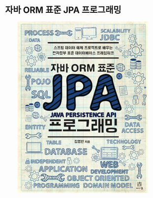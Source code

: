# 자바 ORM 표준 JPA 프로그래밍

<figure><img src="../../.gitbook/assets/image.png" alt=""><figcaption></figcaption></figure>
